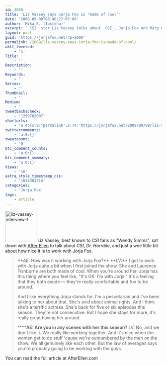 ```yaml
---
id: 2008
title: 'Liz Vassey says Jorja Fox is "made of cool"'
date: '2009-09-08T08:40:27-07:00'
author: 'Mika E. (Ipstenu)'
excerpt: '_CSI_ star Liz Vassey talks about _CSI_, Jorja Fox and Marg Helgenberger, _Ladycops_, and Save the Ta-tas'
layout: post
guid: 'https://jorjafox.net/?p=2008'
permalink: /2009/liz-vassey-says-jorja-fox-is-made-of-cool/
aktt_tweeted:
    - '1'
Title:
    - ''
Description:
    - ''
Keywords:
    - ''
Series:
    - ''
Thumbnail:
    - ''
Medium:
    - ''
tweetbackscheck:
    - '1259702007'
shorturls:
    - 'a:4:{s:9:"permalink";s:74:"https://jorjafox.net/2009/09/08/liz-vassey-says-jorja-fox-is-made-of-cool/";s:7:"tinyurl";s:26:"http://tinyurl.com/y9pfx73";s:4:"isgd";s:18:"http://is.gd/53hme";s:5:"bitly";s:19:"http://bit.ly/gXrJ6";}'
twittercomments:
    - 'a:0:{}'
tweetcount:
    - '0'
btc_comment_counts:
    - 'a:0:{}'
btc_comment_summary:
    - 'a:0:{}'
Views:
    - '16'
astra_style_timestamp_css:
    - '1634381314'
categories:
    - 'Jorja Fox'
tags:
    - article
---
```


<a href="//static.jorjafox.net/wordpress/2009/09/liz-vassey-interview-1.jpg"><img src="//static.jorjafox.net/wordpress/2009/09/liz-vassey-interview-1-100x100.jpg" alt="liz-vassey-interview-1" title="liz-vassey-interview-1" width="100" height="100" class="alignleft size-thumbnail wp-image-2009" /></a> Liz Vassey, best known to _CSI_ fans as "Wendy Simms", sat down with <a href="http://afterellen.com">After Ellen</a> to talk about _CSI_, _Dr. Horrible_, and just a wee little bit about how nice it is to work with Jorja Fox.

<blockquote>**AE: How was it working with Jorja Fox?**
**LV:** I got to work with Jorja quite a bit when I first joined the show. She and Laurence Fishburne are both made of cool. When you're around her, Jorja has this thing where you feel like, "It's OK. I'm with Jorja." It's a feeling that they both exude — they're really comfortable and fun to be around.

And I like everything Jorja stands for. I'm a pescetarian and I've been talking to her about that. She's avid about animal rights. And I think she's a terrific actress. She's back for five or six episodes this season. They're not consecutive. But I hope she stays for more, it's really great having her around.

******AE: Are you in any scenes with her this season?**
LV: No, and we don't like it. We really like working together. And it's nice when the women get to do stuff 'cause we're outnumbered by the men on the show. We all genuinely like each other. But the law of averages says you're probably going to be working with the guys.</blockquote>

You can read the full article at AfterEllen.com
